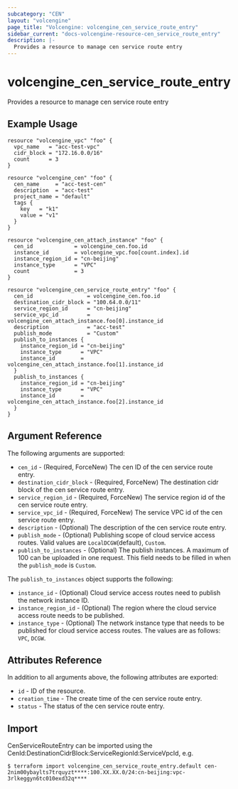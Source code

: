 ```yaml
---
subcategory: "CEN"
layout: "volcengine"
page_title: "Volcengine: volcengine_cen_service_route_entry"
sidebar_current: "docs-volcengine-resource-cen_service_route_entry"
description: |-
  Provides a resource to manage cen service route entry
---
```

# volcengine_cen_service_route_entry
Provides a resource to manage cen service route entry
## Example Usage
```hcl
resource "volcengine_vpc" "foo" {
  vpc_name   = "acc-test-vpc"
  cidr_block = "172.16.0.0/16"
  count      = 3
}

resource "volcengine_cen" "foo" {
  cen_name     = "acc-test-cen"
  description  = "acc-test"
  project_name = "default"
  tags {
    key   = "k1"
    value = "v1"
  }
}

resource "volcengine_cen_attach_instance" "foo" {
  cen_id             = volcengine_cen.foo.id
  instance_id        = volcengine_vpc.foo[count.index].id
  instance_region_id = "cn-beijing"
  instance_type      = "VPC"
  count              = 3
}

resource "volcengine_cen_service_route_entry" "foo" {
  cen_id                 = volcengine_cen.foo.id
  destination_cidr_block = "100.64.0.0/11"
  service_region_id      = "cn-beijing"
  service_vpc_id         = volcengine_cen_attach_instance.foo[0].instance_id
  description            = "acc-test"
  publish_mode           = "Custom"
  publish_to_instances {
    instance_region_id = "cn-beijing"
    instance_type      = "VPC"
    instance_id        = volcengine_cen_attach_instance.foo[1].instance_id
  }
  publish_to_instances {
    instance_region_id = "cn-beijing"
    instance_type      = "VPC"
    instance_id        = volcengine_cen_attach_instance.foo[2].instance_id
  }
}
```
## Argument Reference
The following arguments are supported:
* `cen_id` - (Required, ForceNew) The cen ID of the cen service route entry.
* `destination_cidr_block` - (Required, ForceNew) The destination cidr block of the cen service route entry.
* `service_region_id` - (Required, ForceNew) The service region id of the cen service route entry.
* `service_vpc_id` - (Required, ForceNew) The service VPC id of the cen service route entry.
* `description` - (Optional) The description of the cen service route entry.
* `publish_mode` - (Optional) Publishing scope of cloud service access routes. Valid values are `LocalDCGW`(default), `Custom`.
* `publish_to_instances` - (Optional) The publish instances. A maximum of 100 can be uploaded in one request. This field needs to be filled in when the `publish_mode` is `Custom`.

The `publish_to_instances` object supports the following:

* `instance_id` - (Optional) Cloud service access routes need to publish the network instance ID.
* `instance_region_id` - (Optional) The region where the cloud service access route needs to be published.
* `instance_type` - (Optional) The network instance type that needs to be published for cloud service access routes. The values are as follows: `VPC`, `DCGW`.

## Attributes Reference
In addition to all arguments above, the following attributes are exported:
* `id` - ID of the resource.
* `creation_time` - The create time of the cen service route entry.
* `status` - The status of the cen service route entry.


## Import
CenServiceRouteEntry can be imported using the CenId:DestinationCidrBlock:ServiceRegionId:ServiceVpcId, e.g.
```
$ terraform import volcengine_cen_service_route_entry.default cen-2nim00ybaylts7trquyzt****:100.XX.XX.0/24:cn-beijing:vpc-3rlkeggyn6tc010exd32q****
```

